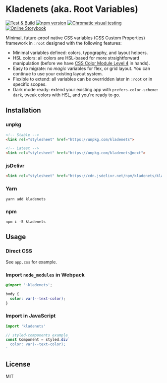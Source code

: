 # Kladenets (aka. Root Variables)

[![Test & Build](https://github.com/sparanoid/kladenets/actions/workflows/test.yml/badge.svg)](https://github.com/sparanoid/kladenets/actions/workflows/test.yml)
[![npm version](https://img.shields.io/npm/v/kladenets.svg?style=flat)](https://www.npmjs.com/package/kladenets)
[![Chromatic visual testing](https://shields.io/badge/visual_testing-chromatic-orange?logo=chromatic&style=flat)](https://chromatic.com/library?appId=60f5c0ae4a7e3f003ba05641&branch=master)
[![Online Storybook](https://shields.io/badge/storybook-branch:_master-ff4785?logo=storybook&style=flat)](https://master--60f5c0ae4a7e3f003ba05641.chromatic.com)

Minimal, future-proof native CSS variables (CSS Custom Properties) framework in `:root` designed with the following features:

- Minimal variables defined: colors, typography, and layout helpers.
- HSL colors: all colors are HSL-based for more straightforward manipulation (before we have [CSS Color Module Level 4](https://drafts.csswg.org/css-color/) in hands).
- Easy to migrate: no *magic* variables for flex, or grid layout. You can continue to use your existing layout system.
- Flexible to extend: all variables can be overridden later in `:root` or in specific scopes.
- Dark mode ready: extend your existing app with `prefers-color-scheme: dark`, tweak colors with HSL, and you're ready to go.

## Installation

### unpkg

```html
<!-- Stable -->
<link rel="stylesheet" href="https://unpkg.com/kladenets">

<!-- Latest -->
<link rel="stylesheet" href="https://unpkg.com/kladenets@next">
```

### jsDelivr

```html
<link rel="stylesheet" href="https://cdn.jsdelivr.net/npm/kladenets/kladenets.css">
```

### Yarn

```shell
yarn add kladenets
```

### npm

```shell
npm i -S kladenets
```

## Usage

### Direct CSS

See `app.css` for example.

### Import `node_modules` in Webpack

```css
@import '~kladenets';

body {
  color: var(--text-color);
}
```

### Import in JavaScript

```js
import 'kladenets'

// styled-components example
const Component = styled.div`
  color: var(--text-color);
`
```

## License

MIT
